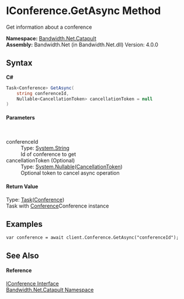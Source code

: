 ﻿# IConference.GetAsync Method 
 

Get information about a conference

**Namespace:**&nbsp;<a href ="N_Bandwidth_Net_Catapult.md">Bandwidth.Net.Catapult</a><br />**Assembly:**&nbsp;Bandwidth.Net (in Bandwidth.Net.dll) Version: 4.0.0

## Syntax

**C#**<br />
``` C#
Task<Conference> GetAsync(
	string conferenceId,
	Nullable<CancellationToken> cancellationToken = null
)
```


#### Parameters
&nbsp;<dl><dt>conferenceId</dt><dd>Type: <a href="http://msdn2.microsoft.com/en-us/library/s1wwdcbf" target="_blank">System.String</a><br />Id of conference to get</dd><dt>cancellationToken (Optional)</dt><dd>Type: <a href="http://msdn2.microsoft.com/en-us/library/b3h38hb0" target="_blank">System.Nullable</a>(<a href="http://msdn2.microsoft.com/en-us/library/dd384802" target="_blank">CancellationToken</a>)<br />Optional token to cancel async operation</dd></dl>

#### Return Value
Type: <a href="http://msdn2.microsoft.com/en-us/library/dd321424" target="_blank">Task</a>(<a href ="T_Bandwidth_Net_Catapult_Conference.md">Conference</a>)<br />Task with <a href ="T_Bandwidth_Net_Catapult_Conference.md">Conference</a>Conference instance

## Examples

```
var conference = await client.Conference.GetAsync("conferenceId");
```


## See Also


#### Reference
<a href ="T_Bandwidth_Net_Catapult_IConference.md">IConference Interface</a><br /><a href ="N_Bandwidth_Net_Catapult.md">Bandwidth.Net.Catapult Namespace</a><br />
